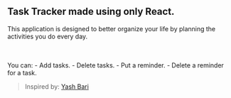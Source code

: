 ## Task Tracker made using only React.

This application is designed to better organize your life by planning the activities you do every day. </br>

</br>
</br>
You can:
- Add tasks.
- Delete tasks.
- Put a reminder.
- Delete a reminder for a task.
</br>


> Inspired by: [Yash Bari](https://github.com/Yashbari01)
